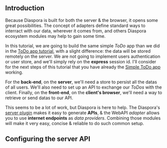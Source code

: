 ## Introduction

Because Diaspora is built for both the server & the browser, it opens some great possibilities. The concept of adapters define standard ways to interract with our data, wherever it comes from, and others Diaspora ecosystem modules may help to gain some time.

In this tutorial, we are going to build the same simple *ToDo* app than we did in the [ToDo app tutorial](/tutorials/simple-todo-app), with a slight difference: the data will be stored remotely on the server. We are not going to implement users authentication or user store, and we'll simply rely on the **express** session id. I'll consider for the next steps of this tutorial that you have already the [Simple ToDo app](/tutorials/simple-todo-app) working.

For the **back-end**, on the **server**, we'll need a store to persist all the datas of all users. We'll also need to set up an API to exchange our *ToDos* with the client. Finally, on the **front-end**, on the **client's browser**, we'll need a way to retrieve or send datas to our API.

This seems to be a lot of work, but Diaspora is here to help. The Diaspora's [server plugin]() makes it easy to generate **APIs**, & the WebAPI *adapter* allows you to use **internet endpoints** as *data providers*. Combining those modules will make it very easy, concise & reliable to do such common setup.

## Configuring the server API

